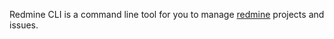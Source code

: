 Redmine CLI is a command line tool for you to manage [redmine](https://www.redmine.org/) projects and issues.
